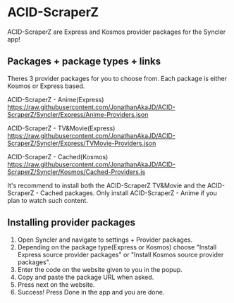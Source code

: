 # ACID-ScraperZ

ACID-ScraperZ are Express and Kosmos provider packages for the Syncler app!

## Packages + package types + links

Theres 3 provider packages for you to choose from. Each package is either Kosmos or Express based.

ACID-ScraperZ - Anime(Express)
https://raw.githubusercontent.com/JonathanAkaJD/ACID-ScraperZ/Syncler/Express/Anime-Providers.json

ACID-ScraperZ - TV&Movie(Express)
https://raw.githubusercontent.com/JonathanAkaJD/ACID-ScraperZ/Syncler/Express/TVMovie-Providers.json

ACID-ScraperZ - Cached(Kosmos)
https://raw.githubusercontent.com/JonathanAkaJD/ACID-ScraperZ/Syncler/Kosmos/Cached-Providers.js

It's recommend to install both the ACID-ScraperZ TV&Movie and the ACID-ScraperZ - Cached packages.
Only install ACID-ScraperZ - Anime if you plan to watch such content.

## Installing provider packages

1. Open Syncler and navigate to settings + Provider packages.
2. Depending on the package type(Express or Kosmos) choose "Install Express source provider packages" or "Install Kosmos source provider packages".
3. Enter the code on the website given to you in the popup.
4. Copy and paste the package URL when asked.
5. Press next on the website.
6. Success! Press Done in the app and you are done.
